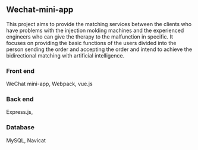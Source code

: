 
## Wechat-mini-app

This project aims to provide the matching services between the clients who have problems with the injection molding machines and the experienced engineers who can give the therapy to the malfunction in specific.  It focuses on providing the basic functions of the users divided into the person sending the order and accepting the order and intend to achieve the bidirectional matching with artificial intelligence.

### Front end

WeChat mini-app, Webpack, vue.js

### Back end

Express.js, 

### Database

MySQL, Navicat

